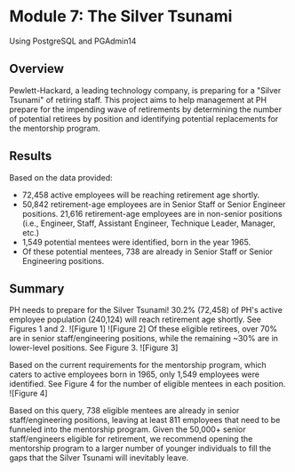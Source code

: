 # Module 7: The Silver Tsunami
Using PostgreSQL and PGAdmin14

## Overview
Pewlett-Hackard, a leading technology company, is preparing for a "Silver Tsunami" of retiring staff. This project aims to help management at PH prepare for the impending wave of retirements by determining the number of potential retirees by position and identifying potential replacements for the mentorship program. 

## Results

Based on the data provided:

* 72,458 active employees will be reaching retirement age shortly.
* 50,842 retirement-age employees are in Senior Staff or Senior Engineer positions. 21,616 retirement-age employees are in non-senior positions (i.e., Engineer, Staff, Assistant Engineer, Technique Leader, Manager, etc.)
* 1,549 potential mentees were identified, born in the year 1965.
* Of these potential mentees, 738 are already in Senior Staff or Senior Engineering positions.

## Summary

PH needs to prepare for the Silver Tsunami! 30.2% (72,458) of PH's active employee population (240,124) will reach retirement age shortly. See Figures 1 and 2. 
![Figure 1]
![Figure 2]
Of these eligible retirees, over 70% are in senior staff/engineering positions, while the remaining ~30% are in lower-level positions. See Figure 3.
![Figure 3]

Based on the current requirements for the mentorship program, which caters to active employees born in 1965, only 1,549 employees were identified. See Figure 4 for the number of eligible mentees in each position.
![Figure 4]

Based on this query, 738 eligible mentees are already in senior staff/engineering positions, leaving at least 811 employees that need to be funneled into the mentorship program. Given the 50,000+ senior staff/engineers eligible for retirement, we recommend opening the mentorship program to a larger number of younger individuals to fill the gaps that the Silver Tsunami will inevitably leave.